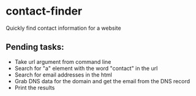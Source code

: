 # contact-finder
Quickly find contact information for a website

## Pending tasks:
- Take url argument from command line
- Search for "a" element with the word "contact" in the url
- Search for email addresses in the html
- Grab DNS data for the domain and get the email from the DNS record
- Print the results
